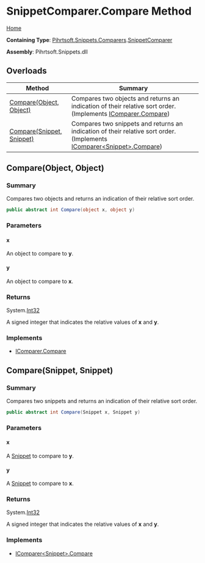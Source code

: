# SnippetComparer\.Compare Method

[Home](../../../../../README.md)

**Containing Type**: [Pihrtsoft.Snippets.Comparers](../../README.md)\.[SnippetComparer](../README.md)

**Assembly**: Pihrtsoft\.Snippets\.dll

## Overloads

| Method | Summary |
| ------ | ------- |
| [Compare(Object, Object)](#Pihrtsoft_Snippets_Comparers_SnippetComparer_Compare_System_Object_System_Object_) | Compares two objects and returns an indication of their relative sort order\. \(Implements [IComparer.Compare](https://docs.microsoft.com/en-us/dotnet/api/system.collections.icomparer.compare)\) |
| [Compare(Snippet, Snippet)](#Pihrtsoft_Snippets_Comparers_SnippetComparer_Compare_Pihrtsoft_Snippets_Snippet_Pihrtsoft_Snippets_Snippet_) | Compares two snippets and returns an indication of their relative sort order\. \(Implements [IComparer\<Snippet>.Compare](https://docs.microsoft.com/en-us/dotnet/api/system.collections.generic.icomparer-1.compare)\) |

## Compare\(Object, Object\)<a name="Pihrtsoft_Snippets_Comparers_SnippetComparer_Compare_System_Object_System_Object_"></a>

### Summary

Compares two objects and returns an indication of their relative sort order\.

```csharp
public abstract int Compare(object x, object y)
```

### Parameters

#### x

An object to compare to **y**\.

#### y

An object to compare to **x**\.

### Returns

System\.[Int32](https://docs.microsoft.com/en-us/dotnet/api/system.int32)

A signed integer that indicates the relative values of **x** and **y**\.

### Implements

* [IComparer.Compare](https://docs.microsoft.com/en-us/dotnet/api/system.collections.icomparer.compare)

## Compare\(Snippet, Snippet\)<a name="Pihrtsoft_Snippets_Comparers_SnippetComparer_Compare_Pihrtsoft_Snippets_Snippet_Pihrtsoft_Snippets_Snippet_"></a>

### Summary

Compares two snippets and returns an indication of their relative sort order\.

```csharp
public abstract int Compare(Snippet x, Snippet y)
```

### Parameters

#### x

A [Snippet](../../../Snippet/README.md) to compare to **y**\.

#### y

A [Snippet](../../../Snippet/README.md) to compare to **x**\.

### Returns

System\.[Int32](https://docs.microsoft.com/en-us/dotnet/api/system.int32)

A signed integer that indicates the relative values of **x** and **y**\.

### Implements

* [IComparer\<Snippet>.Compare](https://docs.microsoft.com/en-us/dotnet/api/system.collections.generic.icomparer-1.compare)
